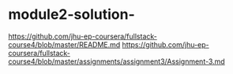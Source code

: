 # module2-solution-
https://github.com/jhu-ep-coursera/fullstack-course4/blob/master/README.md
https://github.com/jhu-ep-coursera/fullstack-course4/blob/master/assignments/assignment3/Assignment-3.md
